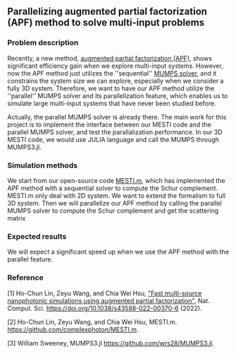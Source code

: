 ##  Parallelizing augmented partial factorization (APF) method to solve multi-input problems
 
### Problem description
Recently, a new method, [augmented partial factorization (APF)](https://arxiv.org/abs/2205.07887), shows significant efficiency gain when we explore multi-input systems. However, now the APF method just utilizes the ''sequential'' [MUMPS solver](https://mumps-solver.org/index.php), and it constrains the system size we can explore, especially when we consider a fully 3D system. Therefore, we want to have our APF method utilize the ''parallel'' MUMPS solver and its parallelization feature, which enables us to simulate large multi-input systems that have never been studied before.
 
Actually, the parallel MUMPS solver is already there. The main work for this project is to implement the interface between our MESTI code and the parallel MUMPS solver, and test the parallalization performance. In our 3D MESTI code, we would use JULIA language and call the MUMPS through MUMPS3.jl.
 
### Simulation methods
We start from our open-source code [MESTI.m](https://github.com/complexphoton/MESTI.m), which has implemented the APF method with a sequential solver to compute the Schur complement. MESTI.m only deal with 2D system. We want to extend the formalism to full 3D system. Then we will parallelize our APF method by calling the parallel MUMPS solver to compute the Schur complement and get the scattering matrix
 
### Expected results
We will expect a significant speed up when we use the APF method with the parallel feature.
 
### Reference
[1] Ho-Chun Lin, Zeyu Wang, and Chia Wei Hsu, ["Fast multi-source nanophotonic simulations using augmented partial factorization"](https://arxiv.org/abs/2205.07887), Nat. Comput. Sci. https://doi.org/10.1038/s43588-022-00370-6 (2022).
 
[2] Ho-Chun Lin, Zeyu Wang, and Chia Wei Hsu, MESTI.m. https://github.com/complexphoton/MESTI.m.

[3] William Sweeney, MUMPS3.jl https://github.com/wrs28/MUMPS3.jl.
